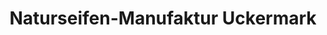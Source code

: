 ---
title: "Naturseifen-Manufaktur Uckermark"
url: /boitzenburger-land/naturseifen-manufaktur-uckermark/
shop: Kosmetik
---